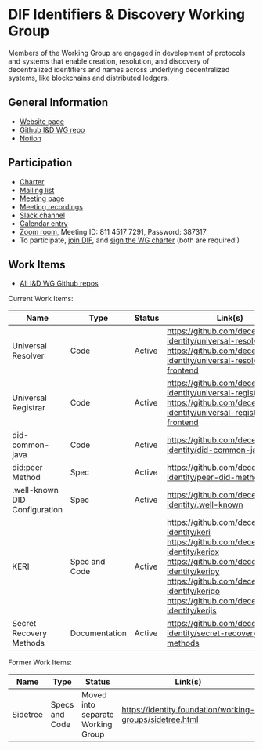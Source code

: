 # DIF Identifiers & Discovery Working Group

Members of the Working Group are engaged in development of protocols and systems that enable creation, resolution, and discovery of decentralized identifiers and names across underlying decentralized systems, like blockchains and distributed ledgers.

## General Information

- [Website page](https://identity.foundation/working-groups/identifiers-discovery.html)
- [Github I&D WG repo](https://github.com/decentralized-identity/identifiers-discovery/)
- [Notion](https://www.notion.so/dif/Identifiers-Discovery-Working-Group-aea2c07cc10d4f45b729b633691e364e)

## Participation

- [Charter](https://github.com/decentralized-identity/org/blob/master/Org%20documents/WG%20documents/DIF_ID_WG_charter_v1.pdf)
- [Mailing list](https://lists.identity.foundation/g/id-wg)
- [Meeting page](https://github.com/decentralized-identity/identifiers-discovery/blob/main/agenda.md)
- [Meeting recordings](https://docs.google.com/spreadsheets/d/1wgccmMvIImx30qVE9GhRKWWv3vmL2ZyUauuKx3IfRmA/edit#gid=111226877)
- [Slack channel](https://difdn.slack.com/messages/C4WED8JSH)
- [Calendar entry](https://calendar.google.com/event?action=TEMPLATE&tmeid=OWtzNWZuanA4bWRnYmF0ZnVxaDR0MnQ2cGVfMjAyMDA5MjFUMTgwMDAwWiBkZWNlbnRyYWxpemVkLmlkZW50aXR5QG0&tmsrc=decentralized.identity%40gmail.com&scp=ALL)
- [Zoom room](https://us02web.zoom.us/j/81145177291?pwd=NElWUEYycm4xdjAvcXhGS0V4aHNNdz09), Meeting ID: 811 4517 7291, Password: 387317
- To participate, [join DIF](https://identity.foundation/join), and [sign the WG charter](https://bit.ly/DIF-WG-select1) (both are required!)

## Work Items

- [All I&D WG Github repos](https://github.com/decentralized-identity?q=wg-id&type=&language=)

Current Work Items:

| Name | Type | Status | Link(s) |
| ----------- | -------------- | ---------------- | ----------------------- |
| Universal Resolver | Code | Active | https://github.com/decentralized-identity/universal-resolver<br> https://github.com/decentralized-identity/universal-resolver-frontend |
| Universal Registrar | Code | Active | https://github.com/decentralized-identity/universal-registrar<br> https://github.com/decentralized-identity/universal-registrar-frontend |
| did-common-java | Code | Active | https://github.com/decentralized-identity/did-common-java |
| did:peer Method | Spec | Active | https://github.com/decentralized-identity/peer-did-method-spec |
| .well-known DID Configuration | Spec | Active | https://github.com/decentralized-identity/.well-known |
| KERI | Spec and Code | Active | https://github.com/decentralized-identity/keri<br> https://github.com/decentralized-identity/keriox<br> https://github.com/decentralized-identity/keripy<br> https://github.com/decentralized-identity/kerigo<br> https://github.com/decentralized-identity/kerijs |
| Secret Recovery Methods | Documentation | Active | https://github.com/decentralized-identity/secret-recovery-methods |

Former Work Items:

| Name | Type | Status | Link(s) |
| ----------- | -------------- | ---------------- | ----------------------- |
| Sidetree | Specs and Code | Moved into separate Working Group | https://identity.foundation/working-groups/sidetree.html |


